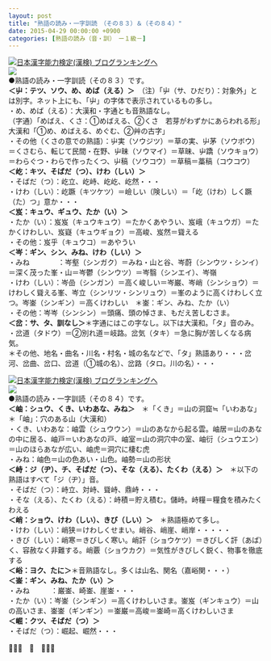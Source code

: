 ```yaml
---
layout: post
title: "熟語の読み・一字訓読　（その８３）＆（その８４）"
date: 2015-04-29 00:00:00 +0900
categories: [熟語の読み（音・訓）　ー１級－]
---
```


[![](/syuusyuu9701/assets/images/熟語の読み・一字訓読-（その８３）＆（その８４）-br_c_3028_1.gif)](http://blog.with2.net/link.php?1659096:3028 "日本漢字能力検定(漢検) ブログランキングへ")[日本漢字能力検定(漢検) ブログランキングへ](http://blog.with2.net/link.php?1659096:3028)  
![](/syuusyuu9701/assets/images/熟語の読み・一字訓読-（その８３）＆（その８４）-365decb1c454d6b4008eaeca0b98af33.png)  
●熟語の読み・一字訓読（その８３）です。  
**＜屮：テツ、ソウ、め、めば（える）＞**　（注）「屮（サ、ひだり）：対象外」とは別字。ネット上にも、「屮」の字体で表示されているもの多し。  
・め、めば（える）：大漢和・字通とも音熟語なし。  
（字通）「めばえ、くさ：①めばえる、②くさ　若芽がわずかにあらわれる形」大漢和「①め、めばえる、めぐむ、②艸の古字」  
・その他（くさの意での熟語）：屮実（ソウジツ）＝草の実、屮茅（ソウボウ）＝くさむら、転じて民間・在野、屮昧（ソウマイ）＝草昧、屮蹻（ソウキョウ）＝わらぐつ・わらで作ったくつ、屮稿（ソウコウ）＝草稿＝藁稿（コウコウ）  
**＜屹：キツ、そばだ（つ）、けわ（しい）＞**  
・そばだ（つ）：屹立、屹峙、屹屹、屹然・・・  
・けわ（しい）：屹蹶（キツケツ）＝嶮しい（険しい）＝「屹（けわ）しく蹶（た）つ」意か・・・  
**＜岌：キュウ、ギュウ、たか（い）＞**  
・たか（い）：岌岌（キュウキュウ）＝たかくあやうい、岌峨（キュウガ）＝たかくけわしい、岌嶷（キュウギョク）＝高峻、岌然＝聳える  
・その他：岌乎（キュウコ）＝あやうい  
**＜岑：ギン、シン、みね、けわ（しい）＞**  
・みね　　　　：岑壑（シンガク）＝みね・山と谷、岑蔚（シンウツ・シンイ）＝深く茂った峯・山＝岑鬱（シンウツ）＝岑翳（シンエイ）、岑嶺  
・けわ（しい）：岑嵒（シンガン）＝高く峻しい＝岑巌、岑峭（シンショウ）＝けわしく聳える峯、岑立（シンリツ・シンリュウ）＝峯のように高くけわしく立つ。岑崟（シンギン）＝高くけわしい　＊崟：ギン、みね、たか（い）  
・その他：岑岑（シンシン）＝頭痛、頭の悼さま、もだえ苦しむさま。　  
**＜岔：サ、タ、訓なし＞**＊字通にはこの字なし。以下は大漢和。「タ」音のみ。  
・岔道（タドウ）＝②別れ道＝岐路。岔気（タキ）＝急に胸が苦しくなる病気。  
＊その他、地名・曲名・川名・村名・城の名などで、「タ」熟語あり・・・岔河、岔曲、岔口、岔道（①城の名）、岔路（タロ。川の名）・・・  
  
[![](/syuusyuu9701/assets/images/熟語の読み・一字訓読-（その８３）＆（その８４）-br_c_3028_1.gif)](http://blog.with2.net/link.php?1659096:3028 "日本漢字能力検定(漢検) ブログランキングへ")[日本漢字能力検定(漢検) ブログランキングへ](http://blog.with2.net/link.php?1659096:3028)  
![](/syuusyuu9701/assets/images/熟語の読み・一字訓読-（その８３）＆（その８４）-7c96e5cf55f62bf9151f97f0c3782790.jpg)  
●熟語の読み・一字訓読（その８４）です。  
**＜岫：シュウ、くき、いわあな、みね＞**　＊「くき」＝山の洞窟≒「いわあな」　＊「岫」：穴のある山（大漢和）  
・くき、いわあな：岫雲（シュウウン）＝山のあなから起る雲。岫居＝山のあなの中に居る、岫戸＝いわあなの戸、岫室＝山の洞穴中の室、岫衍（シュウエン）＝山のほらあなが広い、岫虎＝洞穴に棲む虎  
・みね：岫色＝山の色あい・山色。岫勢＝山の形状　　  
**＜峙：ジ（ヂ）、チ、そばだ（つ）、そな（える）、たくわ（える）＞**　＊以下の熟語はすべて「ジ（ヂ）」音。  
・そばだ（つ）：峙立、対峙、聳峙、鼎峙・・・　  
・そな（える）、たくわ（える）：峙積＝貯え積む。儲峙。峙糧＝糧食を積みたくわえる  
**＜峭：ショウ、けわ（しい）、きび（しい）＞**　＊熟語極めて多し。  
・けわ（しい）：峭狭＝けわしくせまい。峭谷、峭崖、峭岸・・・・・  
・きび（しい）：峭寒＝きびしく寒い。峭訐（ショウケツ）＝きびしく訐（あば）く、容赦なく非難する。峭覈（ショウカク）＝気性がきびしく鋭く、物事を徹底する  
**＜峪：ヨク、たに＞**＊音熟語なし。多くは山名、関名（嘉峪関・・・）  
**＜崟：ギン、みね、たか（い）＞**  
・みね　　　：巌崟、崎崟、崖崟・・・  
・たか（い）：岑崟（シンギン）＝高くけわしいさま。崟岌（ギンキュウ）＝山の高いさま、崟崟（ギンギン）＝崟巌＝高峻＝崟崎＝高くけわしいさま  
**＜崛：クツ、そばだ（つ）＞**  
・そばだ（つ）：崛起、崛然・・・  
  
👋👋👋　🐑　👋👋👋  
  